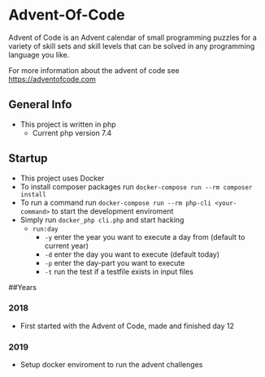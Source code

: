 # Advent-Of-Code
Advent of Code is an Advent calendar of small programming puzzles for a variety of 
skill sets and skill levels that can be solved in any programming language you like.

For more information about the advent of code see https://adventofcode.com

## General Info
* This project is written in php
  * Current php version 7.4 

## Startup
* This project uses Docker
* To install composer packages run ```docker-compose run --rm composer install```
* To run a command run ```docker-compose run --rm php-cli <your-command>``` to start the development enviroment
* Simply run ```docker_php cli.php``` and start hacking
  * ```run:day```
    * ```-y``` enter the year you want to execute a day from (default to current year)
    * ```-d``` enter the day you want to execute (default today)
    * ```-p``` enter the day-part you want to execute
    * ```-t``` run the test if a testfile exists in input files

##Years
### 2018
* First started with the Advent of Code, made and finished day 12

### 2019
* Setup docker enviroment to run the advent challenges

